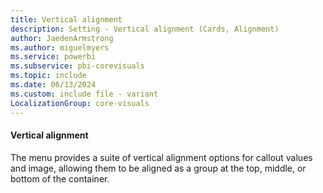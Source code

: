 ```yaml
---
title: Vertical alignment
description: Setting - Vertical alignment (Cards, Alignment)
author: JaedenArmstrong
ms.author: miguelmyers
ms.service: powerbi
ms.subservice: pbi-corevisuals
ms.topic: include
ms.date: 06/13/2024
ms.custom: include file - variant
LocalizationGroup: core-visuals
---
```

#### Vertical alignment

The menu provides a suite of vertical alignment options for callout values and image, allowing them to be aligned as a group at the top, middle, or bottom of the container.
